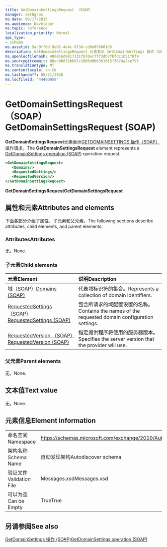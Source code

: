 ```yaml
---
title: GetDomainSettingsRequest （SOAP）
manager: sethgros
ms.date: 09/17/2015
ms.audience: Developer
ms.topic: reference
localization_priority: Normal
api_type:
- schema
ms.assetid: 5ac0ff6d-9e02-4e4c-973d-cd9e076661d5
description: GetDomainSettingsRequest 元素表示 GetDomainSettings 操作（SOAP）操作请求。
ms.openlocfilehash: 400016d0817131fb70ec7ff3db7fbfdc1b51f8f9
ms.sourcegitcommit: 88ec988f2bb67c1866d06b361615f3674a24e795
ms.translationtype: MT
ms.contentlocale: zh-CN
ms.lasthandoff: 05/31/2020
ms.locfileid: "44460958"
---
```

# <a name="getdomainsettingsrequest-soap"></a><span data-ttu-id="b77eb-103">GetDomainSettingsRequest （SOAP）</span><span class="sxs-lookup"><span data-stu-id="b77eb-103">GetDomainSettingsRequest (SOAP)</span></span>

<span data-ttu-id="b77eb-104">**GetDomainSettingsRequest**元素表示[GETDOMAINSETTINGS 操作（SOAP）](getdomainsettings-operation-soap.md)操作请求。</span><span class="sxs-lookup"><span data-stu-id="b77eb-104">The **GetDomainSettingsRequest** element represents a [GetDomainSettings operation (SOAP)](getdomainsettings-operation-soap.md) operation request.</span></span> 
  
```XML
<GetDomainSettingsRequest>
   <Domains/>
   <RequestedSettings/>
   <RequestedVersion/>
</GetDomainSettingsRequest>
```

 <span data-ttu-id="b77eb-105">**GetDomainSettingsRequest**</span><span class="sxs-lookup"><span data-stu-id="b77eb-105">**GetDomainSettingsRequest**</span></span>
## <a name="attributes-and-elements"></a><span data-ttu-id="b77eb-106">属性和元素</span><span class="sxs-lookup"><span data-stu-id="b77eb-106">Attributes and elements</span></span>

<span data-ttu-id="b77eb-107">下面各部分介绍了属性、子元素和父元素。</span><span class="sxs-lookup"><span data-stu-id="b77eb-107">The following sections describe attributes, child elements, and parent elements.</span></span>
  
### <a name="attributes"></a><span data-ttu-id="b77eb-108">Attributes</span><span class="sxs-lookup"><span data-stu-id="b77eb-108">Attributes</span></span>

<span data-ttu-id="b77eb-109">无。</span><span class="sxs-lookup"><span data-stu-id="b77eb-109">None.</span></span>
  
### <a name="child-elements"></a><span data-ttu-id="b77eb-110">子元素</span><span class="sxs-lookup"><span data-stu-id="b77eb-110">Child elements</span></span>

|<span data-ttu-id="b77eb-111">**元素**</span><span class="sxs-lookup"><span data-stu-id="b77eb-111">**Element**</span></span>|<span data-ttu-id="b77eb-112">**说明**</span><span class="sxs-lookup"><span data-stu-id="b77eb-112">**Description**</span></span>|
|:-----|:-----|
|[<span data-ttu-id="b77eb-113">域（SOAP）</span><span class="sxs-lookup"><span data-stu-id="b77eb-113">Domains (SOAP)</span></span>](domains-soap.md) <br/> |<span data-ttu-id="b77eb-114">代表域标识符的集合。</span><span class="sxs-lookup"><span data-stu-id="b77eb-114">Represents a collection of domain identifiers.</span></span>  <br/> |
|[<span data-ttu-id="b77eb-115">RequestedSettings （SOAP）</span><span class="sxs-lookup"><span data-stu-id="b77eb-115">RequestedSettings (SOAP)</span></span>](requestedsettings-soap.md) <br/> |<span data-ttu-id="b77eb-116">包含所请求的域配置设置的名称。</span><span class="sxs-lookup"><span data-stu-id="b77eb-116">Contains the names of the requested domain configuration settings.</span></span>  <br/> |
|[<span data-ttu-id="b77eb-117">RequestedVersion （SOAP）</span><span class="sxs-lookup"><span data-stu-id="b77eb-117">RequestedVersion (SOAP)</span></span>](requestedversion-soap.md) <br/> |<span data-ttu-id="b77eb-118">指定提供程序将使用的服务器版本。</span><span class="sxs-lookup"><span data-stu-id="b77eb-118">Specifies the server version that the provider will use.</span></span>  <br/> |
   
### <a name="parent-elements"></a><span data-ttu-id="b77eb-119">父元素</span><span class="sxs-lookup"><span data-stu-id="b77eb-119">Parent elements</span></span>

<span data-ttu-id="b77eb-120">无。</span><span class="sxs-lookup"><span data-stu-id="b77eb-120">None.</span></span>
  
## <a name="text-value"></a><span data-ttu-id="b77eb-121">文本值</span><span class="sxs-lookup"><span data-stu-id="b77eb-121">Text value</span></span>

<span data-ttu-id="b77eb-122">无。</span><span class="sxs-lookup"><span data-stu-id="b77eb-122">None.</span></span>
  
## <a name="element-information"></a><span data-ttu-id="b77eb-123">元素信息</span><span class="sxs-lookup"><span data-stu-id="b77eb-123">Element information</span></span>

|||
|:-----|:-----|
|<span data-ttu-id="b77eb-124">命名空间</span><span class="sxs-lookup"><span data-stu-id="b77eb-124">Namespace</span></span>  <br/> |https://schemas.microsoft.com/exchange/2010/Autodiscover  <br/> |
|<span data-ttu-id="b77eb-125">架构名称</span><span class="sxs-lookup"><span data-stu-id="b77eb-125">Schema Name</span></span>  <br/> |<span data-ttu-id="b77eb-126">自动发现架构</span><span class="sxs-lookup"><span data-stu-id="b77eb-126">Autodiscover schema</span></span>  <br/> |
|<span data-ttu-id="b77eb-127">验证文件</span><span class="sxs-lookup"><span data-stu-id="b77eb-127">Validation File</span></span>  <br/> |<span data-ttu-id="b77eb-128">Messages.xsd</span><span class="sxs-lookup"><span data-stu-id="b77eb-128">Messages.xsd</span></span>  <br/> |
|<span data-ttu-id="b77eb-129">可以为空</span><span class="sxs-lookup"><span data-stu-id="b77eb-129">Can be Empty</span></span>  <br/> |<span data-ttu-id="b77eb-130">True</span><span class="sxs-lookup"><span data-stu-id="b77eb-130">True</span></span>  <br/> |
   
## <a name="see-also"></a><span data-ttu-id="b77eb-131">另请参阅</span><span class="sxs-lookup"><span data-stu-id="b77eb-131">See also</span></span>



[<span data-ttu-id="b77eb-132">GetDomainSettings 操作 (SOAP)</span><span class="sxs-lookup"><span data-stu-id="b77eb-132">GetDomainSettings operation (SOAP)</span></span>](getdomainsettings-operation-soap.md)

